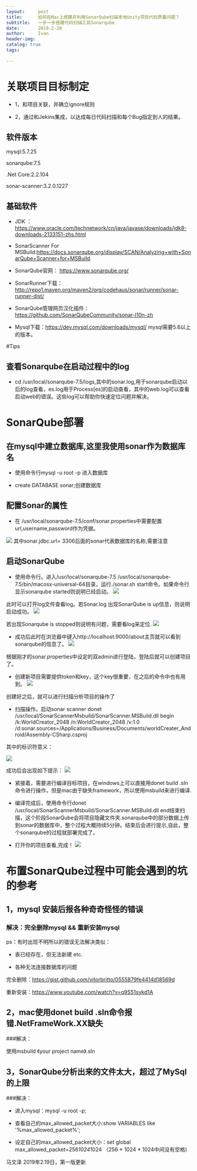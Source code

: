 ```yaml
---
layout:     post
title:      如何在Mac上搭建并利用SonarQube扫描本地Unity项目代码质量问题？
subtitle:   一步一步搭建代码扫描工具Sonarqube
date:       2019-2-20
author:     Ivan
header-img: 
catalog: true
tags:
    
---
```



# 关联项目目标制定

- 1，和项目关联，并确立ignore规则

- 2，通过和Jekins集成，以达成每日代码扫描和每个Bug指定到人的结果。



## 软件版本

mysql:5.7.25

sonarqube:7.5

.Net Core:2.2.104

sonar-scanner:3.2.0.1227

## 基础软件

- JDK ：https://www.oracle.com/technetwork/cn/java/javase/downloads/jdk8-downloads-2133151-zhs.html

- SonarScanner For MSBuild:https://docs.sonarqube.org/display/SCAN/Analyzing+with+SonarQube+Scanner+for+MSBuild

- SonarQube官网： https://www.sonarqube.org/

- SonarRunner下载：http://repo1.maven.org/maven2/org/codehaus/sonar/runner/sonar-runner-dist/

- SonarQube管理网页汉化插件：https://github.com/SonarQubeCommunity/sonar-l10n-zh

- Mysql下载：https://dev.mysql.com/downloads/mysql/ mysql需要5.6以上的版本。

#Tips

## 查看Sonarqube在启动过程中的log

- cd /usr/local/sonarqube-7.5/logs,其中的sonar.log,用于sonarqube启动以后的log查看，es.log用于Process[es]的启动查看，其中的web.log可以查看启动web的错误。这些log可以帮助你快速定位问题并解决。

# SonarQube部署

## 在mysql中建立数据库,这里我使用sonar作为数据库名

- 使用命令行mysql -u root -p 进入数据库

- create DATABASE sonar;创建数据库

## 配置Sonar的属性

- 在 /usr/local/sonarqube-7.5/conf/sonar.properties中需要配置url,username,password作为凭据。

![](https://ws3.sinaimg.cn/large/006tKfTcly1g0czun291vj315c06qgmv.jpg)
其中sonar.jdbc.url= 3306后面的sonar代表数据库的名称,需要注意

## 启动SonarQube
- 使用命令行。进入/usr/local/sonarqube-7.5 /usr/local/sonarqube-7.5/bin/macosx-universal-64目录，运行./sonar.sh start命令。如果命令行显示sonarqube started则说明已经启动。
![](https://ws3.sinaimg.cn/large/006tKfTcly1g0czv6byhsj30ve01k0t7.jpg)

此时可以打开log文件查看log。若Sonar.log 出现SonarQube is up信息，则说明启动成功。
![](https://ws1.sinaimg.cn/large/006tKfTcly1g0czw8vap0j31430algrf.jpg)

若出现Sonarqube is stopped则说明有问题，需要看log来定位.
![](https://ws2.sinaimg.cn/large/006tKfTcly1g0czwsbkeaj313t07y78i.jpg)

- 成功后此时在浏览器中键入http://localhost:9000/about主页就可以看到sonarqube的信息了。
![](https://ws1.sinaimg.cn/large/006tKfTcly1g0czx4gb9sj311y0ehabp.jpg)

根据刚才的sonar.properties中设定的双admin进行登陆，登陆后就可以创建项目了。
- 创建新项目需要提供token和key，这个key很重要，在之后的命令中也有用到。
![](https://ws1.sinaimg.cn/large/006tKfTcly1g0czxixynkj30uf0czab3.jpg)

创建好之后，就可以进行扫描分析项目的操作了
- 扫描操作。启动sonar scanner donet /usr/local/SonarScannerMsbuild/SonarScanner.MSBuild.dll begin /k:WorldCreator_2048 /n:WorldCreator_2048 /v:1.0 /d:sonar.sources=/Applications/Business/Documents/worldCreater_Android/Assembly-CSharp.csproj

其中的标识符意义：

![](https://ws3.sinaimg.cn/large/006tKfTcly1g0czxxob17j310y0d3ad0.jpg)

成功后会出现如下提示：
![](https://ws4.sinaimg.cn/large/006tKfTcly1g0czyazvljj30vo0k4gxz.jpg)

- 紧接着，需要进行编译目标项目，在windows上可以直接用donet build <your project name>.sln命令进行操作，但是mac由于缺失framework，所以使用msbuild来进行编译.
- 编译完成后，使用命令行donet /usr/local/SonarScannerMsbuild/SonarScanner.MSBuild.dll end结束扫描，这个阶段SonarQube会将项目隐藏文件夹.sonarqube中的部分数据上传到sonar的数据库中，整个过程大概持续5分钟。结束后会进行提示,自此，整个sonarqube的过程就部署完成了。

- 打开你的项目查看,完成！
![](https://ws4.sinaimg.cn/large/006tKfTcly1g0czyllhv7j30r40immyj.jpg)


# 布置SonarQube过程中可能会遇到的坑的参考

## 1，mysql 安装后报各种奇奇怪怪的错误

### 解决：完全删除mysql && 重新安装mysql

ps：有时出现不明所以的错误无法解决类似：

- 表已经存在，但无法新建 etc.

- 各种无法连接数据库的问题

完全删除：https://gist.github.com/vitorbritto/0555879fe4414d18569d

重新安装：https://www.youtube.com/watch?v=q9S51sykd1A

## 2，mac使用donet build <your project name>.sln命令报错.NetFrameWork.XX缺失

###解决：

使用msbuild 《your project name》.sln

## 3，SonarQube分析出来的文件太大，超过了MySql的上限

###解决：

- 进入mysql：mysql -u root -p;

- 查看自己的max_allowed_packet大小:show VARIABLES like '%max_allowed_packet%';

- 设定自己的max_allowed_packet大小：set global max_allowed_packet=256*1024*1024 （256 * 1024 * 1024中间没有空格)

马文泽 2019年2.19日，第一版更新


